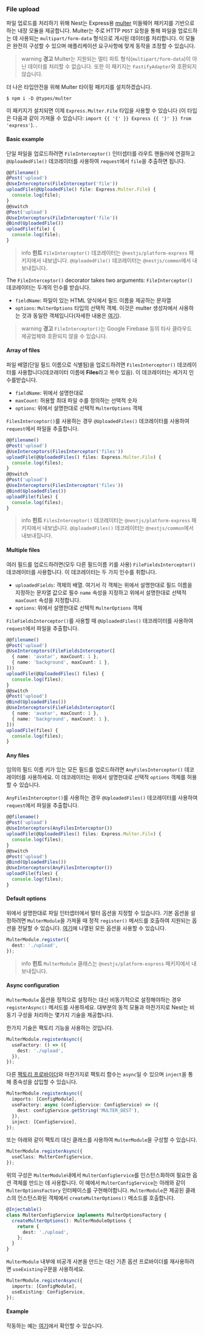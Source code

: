 ### File upload

파일 업로드를 처리하기 위해 Nest는 Express용 [multer](https://github.com/expressjs/multer) 미들웨어 패키지를 기반으로하는 내장 모듈을 제공합니다. Multer는 주로 HTTP `POST` 요청을 통해 파일을 업로드하는 데 사용되는 `multipart/form-data` 형식으로 게시된 데이터를 처리합니다. 이 모듈은 완전히 구성할 수 있으며 애플리케이션 요구사항에 맞게 동작을 조정할 수 있습니다.

> warning **경고** Multer는 지원되는 멀티 파트 형식(`multipart/form-data`)이 아닌 데이터를 처리할 수 없습니다. 또한 이 패키지는 `FastifyAdapter`와 호환되지 않습니다.

더 나은 타입안전을 위해 Multer 타이핑 패키지를 설치하겠습니다.

```shell
$ npm i -D @types/multer
```

이 패키지가 설치되면 이제 `Express.Multer.File` 타입을 사용할 수 있습니다 (이 타입은 다음과 같이 가져올 수 있습니다: `import {{ '{' }} Express {{ '}' }} from 'express'`). .

#### Basic example

단일 파일을 업로드하려면 `FileInterceptor()` 인터셉터를 라우트 핸들러에 연결하고 `@UploadedFile()` 데코레이터를 사용하여 `request`에서 `file`을 추출하면 됩니다.

```typescript
@@filename()
@Post('upload')
@UseInterceptors(FileInterceptor('file'))
uploadFile(@UploadedFile() file: Express.Multer.File) {
  console.log(file);
}
@@switch
@Post('upload')
@UseInterceptors(FileInterceptor('file'))
@Bind(UploadedFile())
uploadFile(file) {
  console.log(file);
}
```

> info **힌트** `FileInterceptor()` 데코레이터는 `@nestjs/platform-express` 패키지에서 내보냅니다.  `@UploadedFile()` 데코레이터는 `@nestjs/common`에서 내보내집니다.

The `FileInterceptor()` decorator takes two arguments:
`FileInterceptor()` 데코레이터는 두개의 인수를 받습니다.

- `fieldName`: 파일이 있는 HTML 양식에서 필드 이름을 제공하는 문자열
- `options`: `MulterOptions` 타입의 선택적 객체. 이것은 multer 생성자에서 사용하는 것과 동일한 객체입니다(자세한 내용은 [여기](https://github.com/expressjs/multer#multeropts)).

> warning **경고** `FileInterceptor()`는 Google Firebase 등의 타사 클라우드 제공업체와 호환되지 않을 수 있습니다.

#### Array of files

파일 배열(단일 필드 이름으로 식별됨)을 업로드하려면 `FilesInterceptor()` 데코레이터를 사용합니다(데코레이터 이름에 **Files**라고 복수 있음). 이 데코레이터는 세가지 인수를받습니다.

- `fieldName`: 위에서 설명한대로
- `maxCount`: 허용할 최대 파일 수를 정의하는 선택적 숫자
- `options`: 위에서 설명한대로 선택적 `MulterOptions` 객체

`FilesInterceptor()`를 사용하는 경우 `@UploadedFiles()` 데코레이터를 사용하여 `request`에서 파일을 추출합니다.

```typescript
@@filename()
@Post('upload')
@UseInterceptors(FilesInterceptor('files'))
uploadFile(@UploadedFiles() files: Express.Multer.File) {
  console.log(files);
}
@@switch
@Post('upload')
@UseInterceptors(FilesInterceptor('files'))
@Bind(UploadedFiles())
uploadFile(files) {
  console.log(files);
}
```

> info **힌트** `FilesInterceptor()` 데코레이터는 `@nestjs/platform-express` 패키지에서 내보냅니다. `@UploadedFiles()` 데코레이터는 `@nestjs/common`에서 내보내집니다.

#### Multiple files

여러 필드를 업로드하려면(모두 다른 필드이름 키를 사용) `FileFieldsInterceptor()` 데코레이터를 사용합니다. 이 데코레이터는 두 가지 인수를 취합니다.

- `uploadedFields`: 객체의 배열. 여기서 각 객체는 위에서 설명한대로 필드 이름을 지정하는 문자열 값으로 필수 `name` 속성을 지정하고 위에서 설명한대로 선택적 `maxCount` 속성을 지정합니다.
- `options`: 위에서 설명한대로 선택적 `MulterOptions` 객체

`FileFieldsInterceptor()`를 사용할 때 `@UploadedFiles()` 데코레이터를 사용하여 `request`에서 파일을 추출합니다.

```typescript
@@filename()
@Post('upload')
@UseInterceptors(FileFieldsInterceptor([
  { name: 'avatar', maxCount: 1 },
  { name: 'background', maxCount: 1 },
]))
uploadFile(@UploadedFiles() files) {
  console.log(files);
}
@@switch
@Post('upload')
@Bind(UploadedFiles())
@UseInterceptors(FileFieldsInterceptor([
  { name: 'avatar', maxCount: 1 },
  { name: 'background', maxCount: 1 },
]))
uploadFile(files) {
  console.log(files);
}
```

#### Any files

임의의 필드 이름 키가 있는 모든 필드를 업로드하려면 `AnyFilesInterceptor()` 데코레이터를 사용하세요. 이 데코레이터는 위에서 설명한대로 선택적 `options` 객체를 허용할 수 있습니다.

`AnyFilesInterceptor()`를 사용하는 경우 `@UploadedFiles()` 데코레이터를 사용하여 `request`에서 파일을 추출합니다.

```typescript
@@filename()
@Post('upload')
@UseInterceptors(AnyFilesInterceptor())
uploadFile(@UploadedFiles() files: Express.Multer.File) {
  console.log(files);
}
@@switch
@Post('upload')
@Bind(UploadedFiles())
@UseInterceptors(AnyFilesInterceptor())
uploadFile(files) {
  console.log(files);
}
```

#### Default options

위에서 설명한대로 파일 인터셉터에서 멀터 옵션을 지정할 수 있습니다. 기본 옵션을 설정하려면 `MulterModule`을 가져올 때 정적 `register()` 메서드를 호출하여 지원되는 옵션을 전달할 수 있습니다. [여기](https://github.com/expressjs/multer#multeropts)에 나열된 모든 옵션을 사용할 수 있습니다.

```typescript
MulterModule.register({
  dest: './upload',
});
```

> info **힌트** `MulterModule` 클래스는 `@nestjs/platform-express` 패키지에서 내보내집니다.

#### Async configuration

`MulterModule` 옵션을 정적으로 설정하는 대신 비동기적으로 설정해야하는 경우 `registerAsync()` 메서드를 사용하세요. 대부분의 동적 모듈과 마찬가지로 Nest는 비동기 구성을 처리하는 몇가지 기술을 제공합니다.

한가지 기술은 팩토리 기능을 사용하는 것입니다.

```typescript
MulterModule.registerAsync({
  useFactory: () => ({
    dest: './upload',
  }),
});
```

다른 [팩토리 프로바이더](https://docs.nestjs.com/fundamentals/custom-providers#factory-providers-usefactory)와 마찬가지로 팩토리 함수는 `async`일 수 있으며 `inject`을 통해 종속성을 삽입할 수 있습니다.

```typescript
MulterModule.registerAsync({
  imports: [ConfigModule],
  useFactory: async (configService: ConfigService) => ({
    dest: configService.getString('MULTER_DEST'),
  }),
  inject: [ConfigService],
});
```

또는 아래와 같이 팩토리 대신 클래스를 사용하여 `MulterModule`을 구성할 수 있습니다.

```typescript
MulterModule.registerAsync({
  useClass: MulterConfigService,
});
```

위의 구성은 `MulterModule`내에서 `MulterConfigService`를 인스턴스화하여 필요한 옵션 객체를 만드는 데 사용합니다. 이 예에서 `MulterConfigService`는 아래와 같이 `MulterOptionsFactory` 인터페이스를 구현해야합니다. `MulterModule`은 제공된 클래스의 인스턴스화된 객체에서 `createMulterOptions()` 메소드를 호출합니다.

```typescript
@Injectable()
class MulterConfigService implements MulterOptionsFactory {
  createMulterOptions(): MulterModuleOptions {
    return {
      dest: './upload',
    };
  }
}
```

`MulterModule` 내부에 비공개 사본을 만드는 대신 기존 옵션 프로바이더를 재사용하려면 `useExisting`구문을 사용하세요.

```typescript
MulterModule.registerAsync({
  imports: [ConfigModule],
  useExisting: ConfigService,
});
```

#### Example

작동하는 예는 [여기](https://github.com/nestjs/nest/tree/master/sample/29-file-upload)에서 확인할 수 있습니다.
